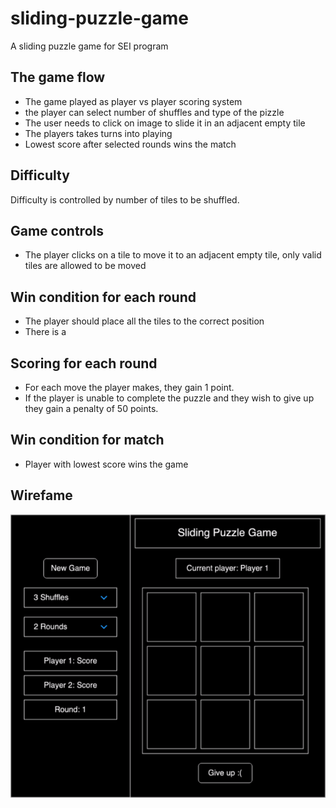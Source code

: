 # sliding-puzzle-game
A sliding puzzle game for SEI program

## The game flow
* The game played as player vs player scoring system
* the player can select number of shuffles and type of the pizzle
* The user needs to click on image to slide it in an adjacent empty tile
* The players takes turns into playing
* Lowest score after selected rounds wins the match

## Difficulty
Difficulty is controlled by number of tiles to be shuffled.

## Game controls
* The player clicks on a tile to move it to an adjacent empty tile, only valid tiles are allowed to be moved

## Win condition for each round
* The player should place all the tiles to the correct position
* There is a

## Scoring for each round
* For each move the player makes, they gain 1 point.
* If the player is unable to complete the puzzle and they wish to give up they gain a penalty of 50 points.

## Win condition for match
* Player with lowest score wins the game 

## Wirefame
![game wireframe](/wireframe/slidingPuzzleWireframe.png)